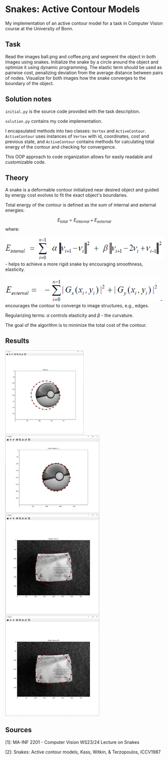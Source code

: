 # Snakes: Active Contour Models

My implementation of an active contour model for a task in Computer Vision course at the University of Bonn.

## Task
Read the images ball.png and coffee.png and segment the object in both images using snakes. Initialize the snake by a circle around the object and optimize it using dynamic programming. The elastic term should be used as pairwise cost, penalizing deviation from the average distance between pairs of nodes. Visualize for both images how the snake converges to the boundary of the object.

## Solution notes
`initial.py` is the source code provided with the task description.

`solution.py` contains my code implementation.

I encapsulated methods into two classes: `Vertex` and `ActiveContour`. `ActiveContour` uses instances of `Vertex` with id, coordinates, cost and previous state, and `ActiveContour` contains methods for calculating total energy of the contour and checking for convergence.

This OOP approach to code organization allows for easily readable and customizable code.

## Theory
A snake is a deformable contour initialized near desired object and guided by energy cost evolves to fit the exact object's boundaries.

Total energy of the contour is defined as the sum of internal and external energies:

$$E_{total} = E_{internal} + E_{external}$$
where:

![alt text](images/internal_energy.png) - helps to achieve a more rigid snake by encouraging smoothness, elasticity.

![alt text](images/external_energy.png) - encourages the contour to converge to image structures, e.g., edges.

Regularizing terms: $\alpha$ controls elasticity and $\beta$ - the curvature.

The goal of the algorithm is to minimize the total cost of the contour.

## Results
<div>
    <div>
        <img src="output/1_initial.png" alt="initial ball" width="250" height="auto">
        <img src="output/1_result.png" alt="initial ball" width="300" height="auto">
    </div>
    <div>
        <img src="output/2_initial.png" alt="initial ball" width="300" height="auto">
        <img src="output/2_result.png" alt="initial ball" width="300" height="auto">
    </div>
</div>

## Sources
[1]: MA-INF 2201 - Computer Vision WS23/24 Lecture on Snakes

[2]: Snakes: Active contour models, Kass, Witkin, & Terzopoulos, ICCV1987

